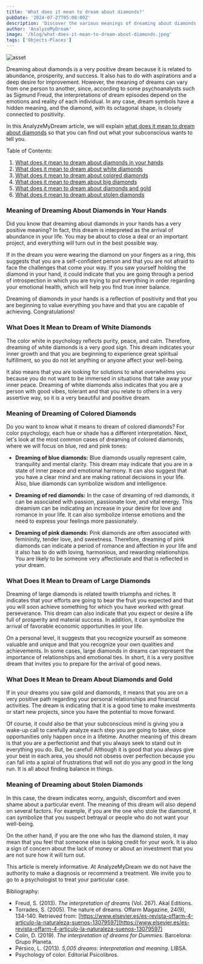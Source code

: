 ```yaml
---
title: 'What does it mean to dream about diamonds?'
pubDate: '2024-07-27T05:00:00Z'
description: 'Discover the various meanings of dreaming about diamonds, from the representation of abundance and success to the interpretation of specific dreams related to these precious gems.'
author: 'AnalyzeMyDream'
image: '/blog/what-does-it-mean-to-dream-about-diamonds.jpeg'
tags: ['Objects-Places']
---
```


![asset](/blog/what-does-it-mean-to-dream-about-diamonds.jpeg)

Dreaming about diamonds is a very positive dream because it is related to abundance, prosperity, and success. It also has to do with aspirations and a deep desire for improvement. However, the meaning of dreams can vary from one person to another, since, according to some psychoanalysts such as Sigmund Freud, the interpretations of dream episodes depend on the emotions and reality of each individual. In any case, dream symbols have a hidden meaning, and the diamond, with its octagonal shape, is closely connected to positivity.

In this AnalyzeMyDream article, we will explain [what does it mean to dream about diamonds](#what-does-it-mean-to-dream-about-diamonds) so that you can find out what your subconscious wants to tell you.

Table of Contents:

1. [What does it mean to dream about diamonds in your hands](#what-does-it-mean-to-dream-about-diamonds-in-your-hands)
2. [What does it mean to dream about white diamonds](#what-does-it-mean-to-dream-about-white-diamonds)
3. [What does it mean to dream about colored diamonds](#what-does-it-mean-to-dream-about-colored-diamonds)
4. [What does it mean to dream about big diamonds](#what-does-it-mean-to-dream-about-big-diamonds)
5. [What does it mean to dream about diamonds and gold](#what-does-it-mean-to-dream-about-diamonds-and-gold)
6. [What does it mean to dream about stolen diamonds](#meaning-of-dreaming-about-stolen-diamonds)

### Meaning of Dreaming About Diamonds in Your Hands

Did you know that dreaming about diamonds in your hands has a very positive meaning? In fact, this dream is interpreted as the arrival of abundance in your life. You may be about to close a deal or an important project, and everything will turn out in the best possible way.

If in the dream you were wearing the diamond on your fingers as a ring, this suggests that you are a self-confident person and that you are not afraid to face the challenges that come your way. If you saw yourself holding the diamond in your hand, it could indicate that you are going through a period of introspection in which you are trying to put everything in order regarding your emotional health, which will help you find true inner balance.

Dreaming of diamonds in your hands is a reflection of positivity and that you are beginning to value everything you have and that you are capable of achieving. Congratulations!

### What Does It Mean to Dream of White Diamonds

The color white in psychology reflects purity, peace, and calm. Therefore, dreaming of white diamonds is a very good sign. This dream indicates your inner growth and that you are beginning to experience great spiritual fulfillment, so you do not let anything or anyone affect your well-being.

It also means that you are looking for solutions to what overwhelms you because you do not want to be immersed in situations that take away your inner peace. Dreaming of white diamonds also indicates that you are a person with good vibes, tolerant and that you relate to others in a very assertive way, so it is a very beautiful and positive dream.

### Meaning of Dreaming of Colored Diamonds

Do you want to know what it means to dream of colored diamonds? For color psychology, each hue or shade has a different interpretation. Next, let's look at the most common cases of dreaming of colored diamonds, where we will focus on blue, red and pink tones:

- **Dreaming of blue diamonds:** Blue diamonds usually represent calm, tranquility and mental clarity. This dream may indicate that you are in a state of inner peace and emotional harmony. It can also suggest that you have a clear mind and are making rational decisions in your life. Also, blue diamonds can symbolize wisdom and intelligence.

- **Dreaming of red diamonds:** In the case of dreaming of red diamonds, it can be associated with passion, passionate love, and vital energy. This dreamism can be indicating an increase in your desire for love and romance in your life. It can also symbolize intense emotions and the need to express your feelings more passionately.

- **Dreaming of pink diamonds:** Pink diamonds are often associated with femininity, tender love, and sweetness. Therefore, dreaming of pink diamonds can indicate a period of romance and affection in your life and it also has to do with loving, harmonious, and rewarding relationships. You are likely to be someone very affectionate and that is reflected in your dream.

### What Does It Mean to Dream of Large Diamonds

Dreaming of large diamonds is related towith triumphs and riches. It indicates that your efforts are going to bear the fruit you expected and that you will soon achieve something for which you have worked with great perseverance. This dream can also indicate that you expect or desire a life full of prosperity and material success. In addition, it can symbolize the arrival of favorable economic opportunities in your life.

On a personal level, it suggests that you recognize yourself as someone valuable and unique and that you recognize your own qualities and achievements. In some cases, large diamonds in dreams can represent the importance of relationships and emotional ties. In short, it is a very positive dream that invites you to prepare for the arrival of good news.

### What Does It Mean to Dream About Diamonds and Gold

If in your dreams you saw gold and diamonds, it means that you are on a very positive path regarding your personal relationships and financial activities. The dream is indicating that it is a good time to make investments or start new projects, since you have the potential to move forward.

Of course, it could also be that your subconscious mind is giving you a wake-up call to carefully analyze each step you are going to take, since opportunities only happen once in a lifetime. Another meaning of this dream is that you are a perfectionist and that you always seek to stand out in everything you do. But, be careful! Although it is good that you always give your best in each area, you should not obsess over perfection because you can fall into a spiral of frustrations that will not do you any good in the long run. It is all about finding balance in things.

### Meaning of Dreaming about Stolen Diamonds

In this case, the dream indicates worry, anguish, discomfort and even shame about a particular event. The meaning of this dream will also depend on several factors. For example, if you are the one who stole the diamond, it can symbolize that you suspect betrayal or people who do not want your well-being.

On the other hand, if you are the one who has the diamond stolen, it may mean that you feel that someone else is taking credit for your work. It is also a sign of concern about the lack of money or about an investment that you are not sure how it will turn out.

This article is merely informative. At AnalyzeMyDream we do not have the authority to make a diagnosis or recommend a treatment. We invite you to go to a psychologist to treat your particular case.

Bibliography:

- Freud, S. (2013). _The interpretation of dreams_ (Vol. 267). Akal Editions.
- Torrades, S. (2005). The nature of dreams. Offarm Magazine, 24(9), 134-140. Retrieved from: [https://www.elsevier.es/es-revista-offarm-4-articulo-la-naturaleza-suenos-13079597](https://www.elsevier.es/es-revista-offarm-4-articulo-la-naturaleza-suenos-13079597)
- Colin, D. (2019). _The interpretation of dreams for Dummies_. Barcelona: Grupo Planeta.
- Pérsico, L. (2013). _5,005 dreams: interpretation and meaning_. LIBSA.
- Psychology of color. Editorial Psicolibros.